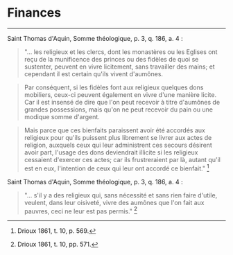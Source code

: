 # Finances

***

Saint Thomas d'Aquin, Somme théologique, p. 3, q. 186, a. 4 :

> "... les religieux et les clercs, dont les monastères ou les Eglises ont reçu de la munificence des princes ou des fidèles de quoi se sustenter, peuvent en vivre licitement, sans travailler des mains; et cependant il est certain qu'ils vivent d'aumônes. 

> Par conséquent, si les fidèles font aux religieux quelques dons mobiliers, ceux-ci peuvent également en vivre d'une manière licite. Car il est insensé de dire que l'on peut recevoir à titre d'aumônes de grandes possessions, mais qu'on ne peut recevoir du pain ou une modique somme d'argent.

> Mais parce que ces bienfaits paraissent avoir été accordés aux religieux pour qu'ils puissent plus librement se livrer aux actes de religion, auxquels ceux qui leur administrent ces secours désirent avoir part, l'usage des dons deviendrait illicite si les religieux cessaient d'exercer ces actes; car ils frustreraient par là, autant qu'il est en eux, l'intention de ceux qui leur ont accordé ce bienfait." [^1]

[^1]: Drioux 1861, t. 10, p. 569.

Saint Thomas d'Aquin, Somme théologique, p. 3, q. 186, a. 4 :

> "... s'il y a des religieux qui, sans nécessité et sans rien faire d'utile, veulent, dans leur oisiveté, vivre des aumônes que l'on fait aux pauvres, ceci ne leur est pas permis." [^2]

[^2]: Drioux 1861, t. 10, pp. 571.

